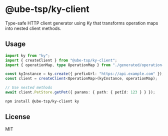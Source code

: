 # @ube-tsp/ky-client

Type-safe HTTP client generator using Ky that transforms operation maps into nested client methods.

## Usage

```typescript
import ky from "ky";
import { createClient } from "@ube-tsp/ky-client";
import { operationMap, type OperationMap } from "./generated/operation-map.js";

const kyInstance = ky.create({ prefixUrl: "https://api.example.com" });
const client = createClient<OperationMap>(kyInstance, operationMap);

// Use nested methods
await client.PetStore.getPet({ params: { path: { petId: 123 } } });
```

```bash
npm install @ube-tsp/ky-client ky
```

## License

MIT
